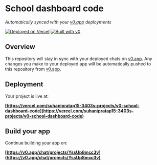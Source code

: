 # School dashboard code

*Automatically synced with your [v0.app](https://v0.app) deployments*

[![Deployed on Vercel](https://img.shields.io/badge/Deployed%20on-Vercel-black?style=for-the-badge&logo=vercel)](https://vercel.com/suhanipratap15-3403s-projects/v0-school-dashboard-code)
[![Built with v0](https://img.shields.io/badge/Built%20with-v0.app-black?style=for-the-badge)](https://v0.app/chat/projects/YssUp8mcc3v)

## Overview

This repository will stay in sync with your deployed chats on [v0.app](https://v0.app).
Any changes you make to your deployed app will be automatically pushed to this repository from [v0.app](https://v0.app).

## Deployment

Your project is live at:

**[https://vercel.com/suhanipratap15-3403s-projects/v0-school-dashboard-code](https://vercel.com/suhanipratap15-3403s-projects/v0-school-dashboard-code)**

## Build your app

Continue building your app on:

**[https://v0.app/chat/projects/YssUp8mcc3v](https://v0.app/chat/projects/YssUp8mcc3v)**

